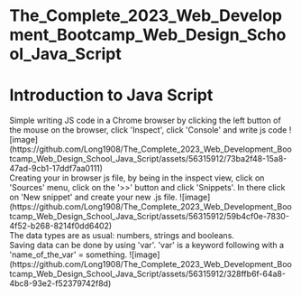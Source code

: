 # The_Complete_2023_Web_Development_Bootcamp_Web_Design_School_Java_Script

<h1>Introduction to Java Script</h1>
Simple writing JS code in a Chrome browser by clicking the left button of the mouse on the browser, click 'Inspect', click 'Console' and write js code
![image](https://github.com/Long1908/The_Complete_2023_Web_Development_Bootcamp_Web_Design_School_Java_Script/assets/56315912/73ba2f48-15a8-47ad-9cb1-17ddf7aa0111)
<br />
Creating your in browser js file, by being in the inspect view, click on 'Sources' menu, click on the '>>' button and click 'Snippets'. In there click on 'New snippet' and create
your new .js file.
![image](https://github.com/Long1908/The_Complete_2023_Web_Development_Bootcamp_Web_Design_School_Java_Script/assets/56315912/59b4cf0e-7830-4f52-b268-8214f0dd6402)
<br />
The data types are as usual: numbers, strings and booleans.
<br />
Saving data can be done by using 'var'. 'var' is a keyword following with a 'name_of_the_var' = something. 
![image](https://github.com/Long1908/The_Complete_2023_Web_Development_Bootcamp_Web_Design_School_Java_Script/assets/56315912/328ffb6f-64a8-4bc8-93e2-f52379742f8d)
